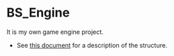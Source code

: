 # BS_Engine

It is my own game engine project.

- See [this document](./Document/Architecture.md) for a description of the structure.
